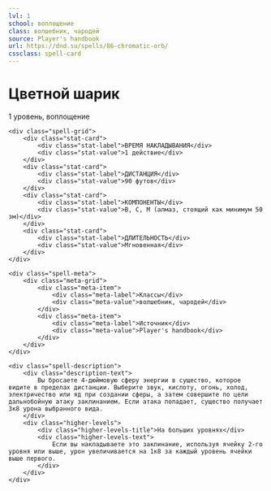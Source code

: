 ```yaml
---
lvl: 1
school: воплощение
class: волшебник, чародей
source: Player's handbook
url: https://dnd.su/spells/86-chromatic-orb/
cssclass: spell-card
---
```


<div class="spell-container">
    <div class="spell-header">
        <h1 class="spell-name">Цветной шарик</h1>
        <div class="spell-level">1 уровень, воплощение</div>
    </div>
    
    <div class="spell-grid">
        <div class="stat-card">
            <div class="stat-label">ВРЕМЯ НАКЛАДЫВАНИЯ</div>
            <div class="stat-value">1 действие</div>
        </div>
        <div class="stat-card">
            <div class="stat-label">ДИСТАНЦИЯ</div>
            <div class="stat-value">90 футов</div>
        </div>
        <div class="stat-card">
            <div class="stat-label">КОМПОНЕНТЫ</div>
            <div class="stat-value">В, С, М (алмаз, стоящий как минимум 50 зм)</div>
        </div>
        <div class="stat-card">
            <div class="stat-label">ДЛИТЕЛЬНОСТЬ</div>
            <div class="stat-value">Мгновенная</div>
        </div>
    </div>
    
    <div class="spell-meta">
        <div class="meta-grid">
            <div class="meta-item">
                <div class="meta-label">Классы</div>
                <div class="meta-value">волшебник, чародей</div>
            </div>
            <div class="meta-item">
                <div class="meta-label">Источник</div>
                <div class="meta-value">Player's handbook</div>
            </div>
        </div>
    </div>
    
    <div class="spell-description">
        <div class="description-text">
            Вы бросаете 4-дюймовую сферу энергии в существо, которое видите в пределах дистанции. Выберите звук, кислоту, огонь, холод, электричество или яд при создании сферы, а затем совершите по цели дальнобойную атаку заклинанием. Если атака попадает, существо получает 3к8 урона выбранного вида.
        </div>
        <div class="higher-levels">
            <div class="higher-levels-title">На больших уровнях</div>
            <div class="higher-levels-text">
                Если вы накладываете это заклинание, используя ячейку 2-го уровня или выше, урон увеличивается на 1к8 за каждый уровень ячейки выше первого.
            </div>
        </div>
    </div>
</div>